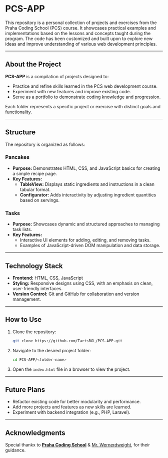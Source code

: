 # PCS-APP

This repository is a personal collection of projects and exercises from the Praha Coding School (PCS) course. It showcases practical examples and implementations based on the lessons and concepts taught during the program. The code has been customized and built upon to explore new ideas and improve understanding of various web development principles.

---

## **About the Project**

**PCS-APP** is a compilation of projects designed to:
- Practice and refine skills learned in the PCS web development course.
- Experiment with new features and improve existing code.
- Serve as a portfolio to demonstrate coding knowledge and progression.

Each folder represents a specific project or exercise with distinct goals and functionality.

---

## **Structure**

The repository is organized as follows:

### **Pancakes**
- **Purpose:** Demonstrates HTML, CSS, and JavaScript basics for creating a simple recipe page.
- **Key Features:**
  - **TableView:** Displays static ingredients and instructions in a clean tabular format.
  - **Configurator:** Adds interactivity by adjusting ingredient quantities based on servings.

### **Tasks**
- **Purpose:** Showcases dynamic and structured approaches to managing task lists.
- **Key Features:**
  - Interactive UI elements for adding, editing, and removing tasks.
  - Examples of JavaScript-driven DOM manipulation and data storage.

---

## **Technology Stack**
- **Frontend:** HTML, CSS, JavaScript
- **Styling:** Responsive designs using CSS, with an emphasis on clean, user-friendly interfaces.
- **Version Control:** Git and GitHub for collaboration and version management.

---

## **How to Use**
1. Clone the repository:
   ```bash
   git clone https://github.com/TartsRGL/PCS-APP.git
   ```
2. Navigate to the desired project folder:
   ```bash
   cd PCS-APP/<folder-name>
   ```
3. Open the `index.html` file in a browser to view the project.

---

## **Future Plans**
- Refactor existing code for better modularity and performance.
- Add more projects and features as new skills are learned.
- Experiment with backend integration (e.g., PHP, Laravel).

---

## **Acknowledgments**
Special thankx to [**Praha Coding School**](https://prahacoding.cz/) & [Mr. Wernerdweight](https://github.com/wernerdweight), for their guidance.

